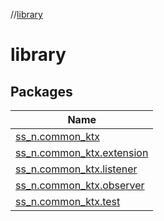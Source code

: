 //[library](index.md)

# library

## Packages

| Name |
|---|
| [ss_n.common_ktx](library/ss_n.common_ktx/index.md) |
| [ss_n.common_ktx.extension](library/ss_n.common_ktx.extension/index.md) |
| [ss_n.common_ktx.listener](library/ss_n.common_ktx.listener/index.md) |
| [ss_n.common_ktx.observer](library/ss_n.common_ktx.observer/index.md) |
| [ss_n.common_ktx.test](library/ss_n.common_ktx.test/index.md) |
